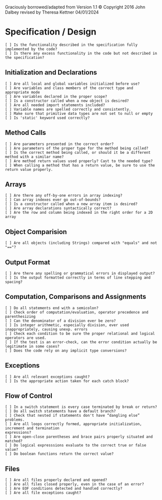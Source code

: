 Graciously borrowed/adapted from Version 1.1 © Copyright 2016 John Dalbey revised by Theresa Kettner
04/01/2024
# Specification / Design
    [ ] Is the functionality described in the specification fully implemented by the code?
    [ ] Is there any excess functionality in the code but not described in the specification?
## Initialization and Declarations
    [ ] Are all local and global variables initialized before use?
    [ ] Are variables and class members of the correct type and appropriate mode
    [ ] Are variables declared in the proper scope?
    [ ] Is a constructor called when a new object is desired?
    [ ] Are all needed import statements included?
    [ ] Variable names are spelled correctly and consistently.
    [ ] Make sure that primitive data types are not set to null or empty
    [ ] Is 'static' keyword used correctly?
## Method Calls
    [ ] Are parameters presented in the correct order?
    [ ] Are parameters of the proper type for the method being called?
    [ ] Is the correct method being called, or should it be a different method with a similar name?
    [ ] Are method return values used properly? Cast to the needed type?
    [ ] When calling a method that has a return value, be sure to use the return value properly.
## Arrays
    [ ] Are there any off-by-one errors in array indexing?
    [ ] Can array indexes ever go out-of-bounds?
    [ ] Is a constructor called when a new array item is desired?
    [ ] Are array declarations syntactically correct?
    [ ] Are the row and column being indexed in the right order for a 2D array
## Object Comparision
    [ ] Are all objects (including Strings) compared with "equals" and not "=="?
## Output Format
    [ ] Are there any spelling or grammatical errors in displayed output?
    [ ] Is the output formatted correctly in terms of line stepping and spacing?

## Computation, Comparisons and Assignments
    [ ] Do all statements end with a semicolon?
    [ ] Check order of computation/evaluation, operator precedence and parenthesizing
    [ ] Can the denominator of a division ever be zero?
    [ ] Is integer arithmetic, especially division, ever used inappropriately, causing unexp. errors 
    [ ] Check each condition to be sure the proper relational and logical operators are used.
    [ ] If the test is an error-check, can the error condition actually be legitimate in some cases?
    [ ] Does the code rely on any implicit type conversions?
## Exceptions
    [ ] Are all relevant exceptions caught?
    [ ] Is the appropriate action taken for each catch block?
## Flow of Control
    [ ] In a switch statement is every case terminated by break or return?
    [ ] Do all switch statements have a default branch?
    [ ] Check that nested if statements don't have “dangling else” problems.
    [ ] Are all loops correctly formed, appropriate initialization, increment and termination
    expressions?
    [ ] Are open-close parentheses and brace pairs properly situated and matched?
    [ ] Do logical expresssions evaluate to the correct true or false value?
    [ ] Do boolean functions return the correct value?
## Files
    [ ] Are all files properly declared and opened?
    [ ] Are all files closed properly, even in the case of an error?
    [ ] Are EOF conditions detected and handled correctly?
    [ ] Are all file exceptions caught?